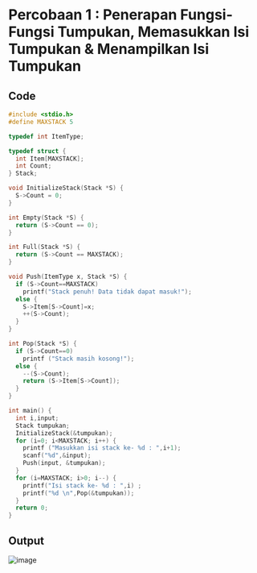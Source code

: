 # Percobaan 1 : Penerapan Fungsi-Fungsi Tumpukan, Memasukkan Isi Tumpukan & Menampilkan Isi Tumpukan

## Code
``` c
#include <stdio.h>
#define MAXSTACK 5

typedef int ItemType;

typedef struct {
  int Item[MAXSTACK];
  int Count;
} Stack;

void InitializeStack(Stack *S) {
  S->Count = 0;
}

int Empty(Stack *S) {
  return (S->Count == 0);
}

int Full(Stack *S) {
  return (S->Count == MAXSTACK);
}

void Push(ItemType x, Stack *S) {
  if (S->Count==MAXSTACK)
    printf("Stack penuh! Data tidak dapat masuk!");
  else {
    S->Item[S->Count]=x;
    ++(S->Count);
  }
}

int Pop(Stack *S) {
  if (S->Count==0)
    printf ("Stack masih kosong!");
  else {
    --(S->Count);
    return (S->Item[S->Count]);
  }
}

int main() {
  int i,input;
  Stack tumpukan;
  InitializeStack(&tumpukan);
  for (i=0; i<MAXSTACK; i++) {
    printf ("Masukkan isi stack ke- %d : ",i+1);
    scanf("%d",&input);
    Push(input, &tumpukan);
  }
  for (i=MAXSTACK; i>0; i--) {
    printf("Isi stack ke- %d : ",i) ;
    printf("%d \n",Pop(&tumpukan));
  }
  return 0;
}
```

## Output
![image](https://user-images.githubusercontent.com/89684302/159175451-62cdfceb-415b-4368-9033-6b81b762a71e.png)
